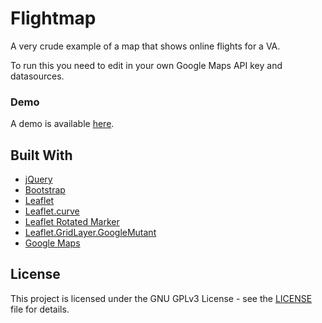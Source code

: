 # Flightmap

A very crude example of a map that shows online flights for a VA.

To run this you need to edit in your own Google Maps API key and datasources.

### Demo

A demo is available [here](https://get.intor.fi/flightmap/).

## Built With

* [jQuery](https://jquery.com/)
* [Bootstrap](https://getbootstrap.com/)
* [Leaflet](https://leafletjs.com/)
* [Leaflet.curve](https://www.npmjs.com/package/leaflet-curve)
* [Leaflet Rotated Marker](https://www.npmjs.com/package/leaflet-rotatedmarker)
* [Leaflet.GridLayer.GoogleMutant](https://www.npmjs.com/package/leaflet.gridlayer.googlemutant)
* [Google Maps](https://maps.google.com/)

## License

This project is licensed under the GNU GPLv3 License - see the [LICENSE](LICENSE) file for details.
